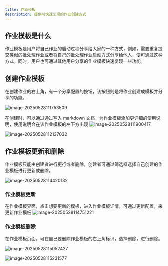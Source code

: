 ```yaml
---
title: 作业模板
description: 提供可快速复现的作业创建方式
---
```


## 作业模板是什么

作业模板是用户将自己作业的启动过程分享给大家的一种方式，例如，需要重复提交类似的批处理作业或者将自己的批处理作业启动方式分享给他人，便可通过这种方式。同时，用户也可通过其他用户分享的作业模板快速复现一些功能。

## 创建作业模板

在创建作业的右上角，有一个分享配置的按钮，该按钮则是将作业创建成模板并分享的功能。

![image-20250528111753509](./assets/jobtempalte.png)

在创建时，可以通过通过写入 markdown 文档，为作业模板添加更详细的使用说明，使用说明会在该作业模板的左下方出现
![image-20250528111900417](./assets/jobtemplateintroduction.png)

![image-20250528112137032](./assets/jobtemplateintroshow.png)

## 作业模板更新和删除

作业模板只能由创建者进行更行或者删除，创建者可通过筛选框选择自己创建的作业模板进行更新或删除。

![image-20250528114420132](./assets/jobtemplateselect.png)

### 作业模板更新

在作业模板界面，点击想要更新的模板，进入作业模板详情，可通过更新配置，来更新作业模板
![image-20250528114751221](./assets/jobtemplateupdate.png)

### 作业模板删除

在作业模板页面，可在自己要删除作业模板的右上角标识，选择删除，进行删除。

![image-20250528115052427](./assets/jobtemplateoperator.png)

![image-20250528115231577](./assets/jobtemplatedelete.png)
